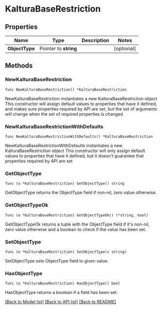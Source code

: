 # KalturaBaseRestriction

## Properties

Name | Type | Description | Notes
------------ | ------------- | ------------- | -------------
**ObjectType** | Pointer to **string** |  | [optional] 

## Methods

### NewKalturaBaseRestriction

`func NewKalturaBaseRestriction() *KalturaBaseRestriction`

NewKalturaBaseRestriction instantiates a new KalturaBaseRestriction object
This constructor will assign default values to properties that have it defined,
and makes sure properties required by API are set, but the set of arguments
will change when the set of required properties is changed

### NewKalturaBaseRestrictionWithDefaults

`func NewKalturaBaseRestrictionWithDefaults() *KalturaBaseRestriction`

NewKalturaBaseRestrictionWithDefaults instantiates a new KalturaBaseRestriction object
This constructor will only assign default values to properties that have it defined,
but it doesn't guarantee that properties required by API are set

### GetObjectType

`func (o *KalturaBaseRestriction) GetObjectType() string`

GetObjectType returns the ObjectType field if non-nil, zero value otherwise.

### GetObjectTypeOk

`func (o *KalturaBaseRestriction) GetObjectTypeOk() (*string, bool)`

GetObjectTypeOk returns a tuple with the ObjectType field if it's non-nil, zero value otherwise
and a boolean to check if the value has been set.

### SetObjectType

`func (o *KalturaBaseRestriction) SetObjectType(v string)`

SetObjectType sets ObjectType field to given value.

### HasObjectType

`func (o *KalturaBaseRestriction) HasObjectType() bool`

HasObjectType returns a boolean if a field has been set.


[[Back to Model list]](../README.md#documentation-for-models) [[Back to API list]](../README.md#documentation-for-api-endpoints) [[Back to README]](../README.md)


